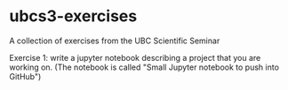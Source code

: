 # ubcs3-exercises
A collection of exercises from the UBC Scientific Seminar

Exercise 1: write a jupyter notebook describing a project that you are working on. (The notebook is called "Small Jupyter notebook to push into GitHub")

